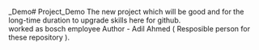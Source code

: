 _Demo# Project_Demo
The new project which will be good and for the long-time duration to upgrade skills here for github. 
<br>
worked as bosch employee
Author - Adil Ahmed ( Resposible person for these repository ).
